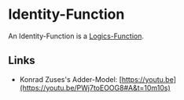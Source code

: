# Identity-Function

An Identity-Function is a [Logics-Function](15000004.md).

## Links

- Konrad Zuses's Adder-Model: [https://youtu.be](https://youtu.be/PWj7toEOOG8#A&t=10m10s)
